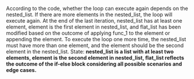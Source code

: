 According to the code, whether the loop can execute again depends on the nested_list. If there are more elements in the nested_list, the loop will execute again. At the end of the last iteration, nested_list has at least one element, element is the first element in nested_list, and flat_list has been modified based on the outcome of applying func_1 to the element or appending the element. To execute the loop one more time, the nested_list must have more than one element, and the element should be the second element in the nested_list.
State: **nested_list is a list with at least two elements, element is the second element in nested_list, flat_list reflects the outcome of the if-else block considering all possible scenarios and edge cases.**